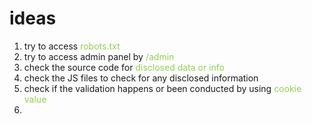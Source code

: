 # ideas 
1. try to access <span style="color:rgb(146, 208, 80)">robots.txt </span>
2. try to access admin panel by <span style="color:rgb(146, 208, 80)">/admin</span>
3. check the source code for<span style="color:rgb(146, 208, 80)"> disclosed data or info </span> 
4.  check the JS files to check for any disclosed information
5. check if the validation happens or been conducted by using <span style="color:rgb(146, 208, 80)">cookie value </span> 
6. 